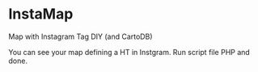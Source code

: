 # InstaMap
Map with Instagram Tag DIY (and CartoDB)

You can see your map defining a HT in Instgram. Run script file PHP and done.
